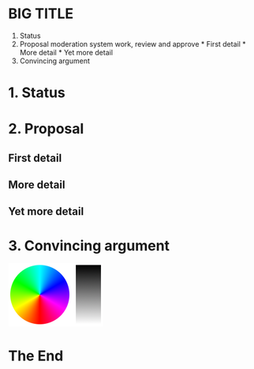# BIG TITLE #

  1. Status
  2. Proposal moderation system work, review and approve 
    * First detail
    * More detail
    * Yet more detail
  3. Convincing argument

# 1. Status

# 2. Proposal

## First detail
  
## More detail

## Yet more detail

# 3. Convincing argument

![Picture](pres1.png)

# The End 
